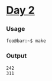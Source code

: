 # [Day 2](https://adventofcode.com/2024/day/2)
### Usage
```
foo@bar:~$ make
```
### Output
```
242
311
```